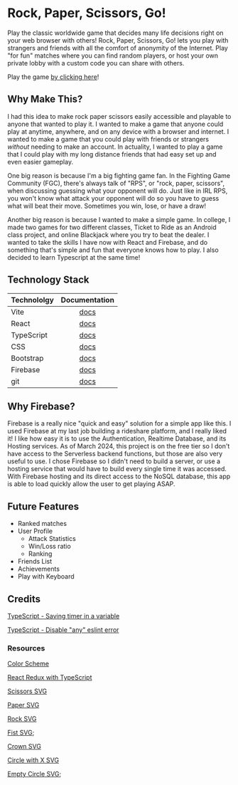 # Rock, Paper, Scissors, Go!

Play the classic worldwide game that decides many life decisions right on your web browser with others! Rock, Paper, Scissors, Go! lets you play with strangers and friends with all the comfort of anonymity of the Internet. Play "for fun" matches where you can find random players, or host your own private lobby with a custom code you can share with others.

Play the game [by clicking here](https://rock-paper-scissor-go.firebaseapp.com/)!

## Why Make This?

I had this idea to make rock paper scissors easily accessible and playable to anyone that wanted to play it. I wanted to make a game that anyone could play at anytime, anywhere, and on any device with a browser and internet. I wanted to make a game that you could play with friends or strangers *without* needing to make an account. In actuality, I wanted to play a game that I could play with my long distance friends that had easy set up and even easier gameplay.

One big reason is because I'm a big fighting game fan. In the Fighting Game Community (FGC), there's always talk of "RPS", or "rock, paper, scissors", when discussing guessing what your opponent will do. Just like in IRL RPS, you won't know what attack your opponent will do so you have to guess what will beat their move. Sometimes you win, lose, or have a draw! 

Another big reason is because I wanted to make a simple game. In college, I made two games for two different classes, Ticket to Ride as an Android class project, and online Blackjack where you try to beat the dealer. I wanted to take the skills I have now with React and Firebase, and do something that's simple and fun that everyone knows how to play. I also decided to learn Typescript at the same time!

## Technology Stack

| Technololgy | Documentation |
|:---|:---:|
| Vite | [docs](https://vitejs.dev/guide/) |
| React | [docs](https://legacy.reactjs.org/docs/getting-started.html) |
| TypeScript | [docs](https://www.typescriptlang.org/docs/) |
| CSS | [docs](https://developer.mozilla.org/en-US/docs/Web/CSS) |
| Bootstrap | [docs](https://getbootstrap.com/docs/5.3/getting-started/introduction/) |
| Firebase | [docs](https://firebase.google.com/docs/) |
| git | [docs](https://git-scm.com/doc) |

## Why Firebase?

Firebase is a really nice "quick and easy" solution for a simple app like this. I used Firebase at my last job building a rideshare platform, and I really liked it! I like how easy it is to use the Authentication, Realtime Database, and its Hosting services. As of March 2024, this project is on the free tier so I don't have access to the Serverless backend functions, but those are also very useful to use. I chose Firebase so I didn't need to build a server, or use a hosting service that would have to build every single time it was accessed. With Firebase hosting and its direct access to the NoSQL database, this app is able to load quickly allow the user to get playing ASAP.


## Future Features

- Ranked matches
- User Profile
  - Attack Statistics
  - Win/Loss ratio
  - Ranking
- Friends List
- Achievements
- Play with Keyboard

## Credits

[TypeScript - Saving timer in a variable](https://stackoverflow.com/a/51040768)

[TypeScript - Disable "any" eslint error](https://sharepoint.stackexchange.com/questions/305265/how-to-deal-with-lint-warning-unexpected-any-specify-a-different-type)

### Resources

[Color Scheme](https://coolors.co/ffbc42-004e98-a30000)

[React Redux with TypeScript](https://react-redux.js.org/tutorials/typescript-quick-start)

[Scissors SVG](https://www.svgrepo.com/svg/479928/scissors-9)

[Paper SVG](https://www.svgrepo.com/svg/448088/paper)

[Rock SVG](https://www.svgrepo.com/svg/378869/rock)

[Fist SVG](https://www.svgrepo.com/svg/307314/fist-cross-dictator-bang);

[Crown SVG](https://www.svgrepo.com/svg/313800/crown-solid)

[Circle with X SVG](https://www.svgrepo.com/svg/500506/circle-close)

[Empty Circle SVG](https://www.svgrepo.com/svg/505345/circle);
